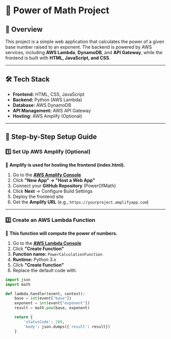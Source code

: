 # 📌 Power of Math Project

## 🎯 Overview
This project is a simple web application that calculates the power of a given base number raised to an exponent. The backend is powered by AWS services, including **AWS Lambda**, **DynamoDB**, and **API Gateway**, while the frontend is built with **HTML, JavaScript, and CSS**.

---

## 🛠️ Tech Stack
- **Frontend:** HTML, CSS, JavaScript
- **Backend:** Python (AWS Lambda)
- **Database:** AWS DynamoDB
- **API Management:** AWS API Gateway
- **Hosting:** AWS Amplify (Optional)

---

## 🚀 Step-by-Step Setup Guide

### **1️⃣ Set Up AWS Amplify (Optional)**
📌 **Amplify is used for hosting the frontend (index.html).**

1. Go to the **[AWS Amplify Console](https://console.aws.amazon.com/amplify)**
2. Click **"New App" → "Host a Web App"**
3. Connect your **GitHub Repository** (PowerOfMath)
4. Click **Next** → Configure Build Settings  
5. Deploy the frontend site
6. Get the **Amplify URL** (e.g., `https://yourproject.amplifyapp.com`)

---

### **2️⃣ Create an AWS Lambda Function**
📌 **This function will compute the power of numbers.**

1. Go to the **[AWS Lambda Console](https://console.aws.amazon.com/lambda)**
2. Click **"Create Function"**
3. **Function name:** `PowerCalculationFunction`
4. **Runtime:** Python 3.x
5. Click **"Create Function"**
6. Replace the default code with:

```python
import json
import math

def lambda_handler(event, context):
    base = int(event["base"])
    exponent = int(event["exponent"])
    result = math.pow(base, exponent)

    return {
        'statusCode': 200,
        'body': json.dumps({'result': result})
    }
